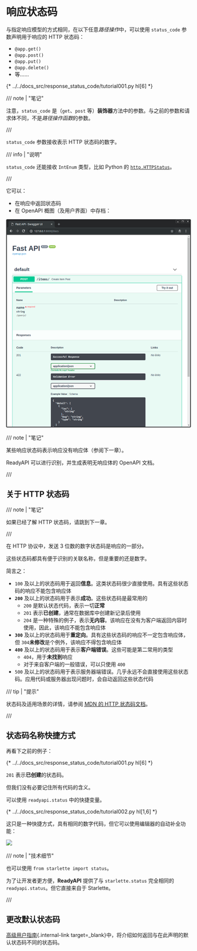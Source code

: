 # 响应状态码

与指定响应模型的方式相同，在以下任意*路径操作*中，可以使用 `status_code` 参数声明用于响应的 HTTP 状态码：

* `@app.get()`
* `@app.post()`
* `@app.put()`
* `@app.delete()`
* 等……

{* ../../docs_src/response_status_code/tutorial001.py hl[6] *}

/// note | "笔记"

注意，`status_code` 是（`get`、`post` 等）**装饰器**方法中的参数。与之前的参数和请求体不同，不是*路径操作函数*的参数。

///

`status_code` 参数接收表示 HTTP 状态码的数字。

/// info | "说明"

`status_code` 还能接收 `IntEnum` 类型，比如 Python 的 <a href="https://docs.python.org/3/library/http.html#http.HTTPStatus" class="external-link" target="_blank">`http.HTTPStatus`</a>。

///

它可以：

* 在响应中返回状态码
* 在 OpenAPI 概图（及用户界面）中存档：

<img src="/img/tutorial/response-status-code/image01.png">

/// note | "笔记"

某些响应状态码表示响应没有响应体（参阅下一章）。

ReadyAPI 可以进行识别，并生成表明无响应体的 OpenAPI 文档。

///

## 关于 HTTP 状态码

/// note | "笔记"

如果已经了解 HTTP 状态码，请跳到下一章。

///

在 HTTP 协议中，发送 3 位数的数字状态码是响应的一部分。

这些状态码都具有便于识别的关联名称，但是重要的还是数字。

简言之：

* `100` 及以上的状态码用于返回**信息**。这类状态码很少直接使用。具有这些状态码的响应不能包含响应体
* **`200`** 及以上的状态码用于表示**成功**。这些状态码是最常用的
    * `200` 是默认状态代码，表示一切**正常**
    * `201` 表示**已创建**，通常在数据库中创建新记录后使用
    * `204` 是一种特殊的例子，表示**无内容**。该响应在没有为客户端返回内容时使用，因此，该响应不能包含响应体
* **`300`** 及以上的状态码用于**重定向**。具有这些状态码的响应不一定包含响应体，但 `304`**未修改**是个例外，该响应不得包含响应体
* **`400`** 及以上的状态码用于表示**客户端错误**。这些可能是第二常用的类型
    * `404`，用于**未找到**响应
    * 对于来自客户端的一般错误，可以只使用 `400`
* `500` 及以上的状态码用于表示服务器端错误。几乎永远不会直接使用这些状态码。应用代码或服务器出现问题时，会自动返回这些状态代码

/// tip | "提示"

状态码及适用场景的详情，请参阅 <a href="https://developer.mozilla.org/en-US/docs/Web/HTTP/Status" class="external-link" target="_blank"><abbr title="Mozilla Developer Network">MDN 的 HTTP 状态码</abbr>文档</a>。

///

## 状态码名称快捷方式

再看下之前的例子：

{* ../../docs_src/response_status_code/tutorial001.py hl[6] *}

`201` 表示**已创建**的状态码。

但我们没有必要记住所有代码的含义。

可以使用 `readyapi.status` 中的快捷变量。

{* ../../docs_src/response_status_code/tutorial002.py hl[1,6] *}

这只是一种快捷方式，具有相同的数字代码，但它可以使用编辑器的自动补全功能：

<img src="../../../../../../img/tutorial/response-status-code/image02.png">

/// note | "技术细节"

也可以使用 `from starlette import status`。

为了让开发者更方便，**ReadyAPI** 提供了与 `starlette.status` 完全相同的 `readyapi.status`。但它直接来自于 Starlette。

///

## 更改默认状态码

[高级用户指南](../advanced/response-change-status-code.md){.internal-link target=_blank}中，将介绍如何返回与在此声明的默认状态码不同的状态码。
